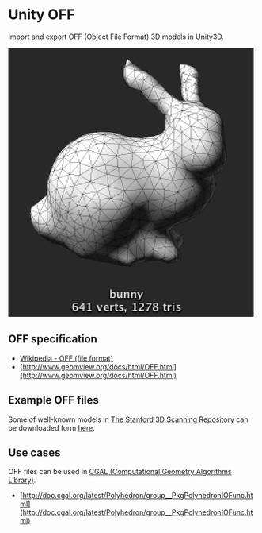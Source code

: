 # Unity OFF
Import and export OFF (Object File Format) 3D models in Unity3D.

![Stanford Bunny](Assets/Textures/ScreenShot.png)

## OFF specification
* [Wikipedia - OFF (file format)](http://en.wikipedia.org/wiki/OFF_%28file_format%29)
* [http://www.geomview.org/docs/html/OFF.html](http://www.geomview.org/docs/html/OFF.html)

## Example OFF files
Some of well-known models in [The Stanford 3D Scanning Repository](http://graphics.stanford.edu/data/3Dscanrep/) can be downloaded form [here](http://www1.cs.columbia.edu/~cs4162/models/).

## Use cases
OFF files can be used in [CGAL (Computational Geometry Algorithms Library)](https://www.cgal.org/).

* [http://doc.cgal.org/latest/Polyhedron/group__PkgPolyhedronIOFunc.html](http://doc.cgal.org/latest/Polyhedron/group__PkgPolyhedronIOFunc.html)
